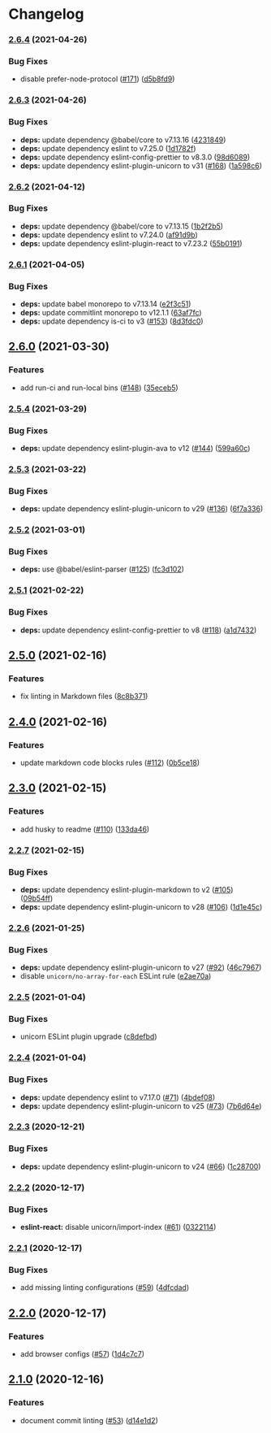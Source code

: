 # Changelog

### [2.6.4](https://www.github.com/netlify/eslint-config-node/compare/v2.6.3...v2.6.4) (2021-04-26)


### Bug Fixes

* disable prefer-node-protocol ([#171](https://www.github.com/netlify/eslint-config-node/issues/171)) ([d5b8fd9](https://www.github.com/netlify/eslint-config-node/commit/d5b8fd9fd7886f2eb82dc43653909683f7b1f300))

### [2.6.3](https://www.github.com/netlify/eslint-config-node/compare/v2.6.2...v2.6.3) (2021-04-26)


### Bug Fixes

* **deps:** update dependency @babel/core to v7.13.16 ([4231849](https://www.github.com/netlify/eslint-config-node/commit/42318490d18ac18b16c5e3a355ccfde2073f2f34))
* **deps:** update dependency eslint to v7.25.0 ([1d1782f](https://www.github.com/netlify/eslint-config-node/commit/1d1782f46464ca884e83b13114d5fd04c7d16b86))
* **deps:** update dependency eslint-config-prettier to v8.3.0 ([98d6089](https://www.github.com/netlify/eslint-config-node/commit/98d6089643c4ed58e508c57ab52592974af98aa5))
* **deps:** update dependency eslint-plugin-unicorn to v31 ([#168](https://www.github.com/netlify/eslint-config-node/issues/168)) ([1a598c6](https://www.github.com/netlify/eslint-config-node/commit/1a598c6a89883b248fb3a64ea6d7cdcdfb5e4b03))

### [2.6.2](https://www.github.com/netlify/eslint-config-node/compare/v2.6.1...v2.6.2) (2021-04-12)


### Bug Fixes

* **deps:** update dependency @babel/core to v7.13.15 ([1b2f2b5](https://www.github.com/netlify/eslint-config-node/commit/1b2f2b5deee03cd2a1b9af28761607debcc2aaa8))
* **deps:** update dependency eslint to v7.24.0 ([af91d9b](https://www.github.com/netlify/eslint-config-node/commit/af91d9b6d4fb24b03ae723de96c69a70aab6f131))
* **deps:** update dependency eslint-plugin-react to v7.23.2 ([55b0191](https://www.github.com/netlify/eslint-config-node/commit/55b0191dfe0ddee6f788c9d3c86e90b3b6bcc9fb))

### [2.6.1](https://www.github.com/netlify/eslint-config-node/compare/v2.6.0...v2.6.1) (2021-04-05)


### Bug Fixes

* **deps:** update babel monorepo to v7.13.14 ([e2f3c51](https://www.github.com/netlify/eslint-config-node/commit/e2f3c51a336e7b488aa00e33f99eb2f1a0b6d421))
* **deps:** update commitlint monorepo to v12.1.1 ([63af7fc](https://www.github.com/netlify/eslint-config-node/commit/63af7fc6acbc6ceb274e89f56d0af3b0b48d4ef4))
* **deps:** update dependency is-ci to v3 ([#153](https://www.github.com/netlify/eslint-config-node/issues/153)) ([8d3fdc0](https://www.github.com/netlify/eslint-config-node/commit/8d3fdc084d3a3d14b49daa7fada80a2fbb6fe9ed))

## [2.6.0](https://www.github.com/netlify/eslint-config-node/compare/v2.5.4...v2.6.0) (2021-03-30)


### Features

* add run-ci and run-local bins ([#148](https://www.github.com/netlify/eslint-config-node/issues/148)) ([35eceb5](https://www.github.com/netlify/eslint-config-node/commit/35eceb59d64a87020dcf9b6394a8789100c47fc7))

### [2.5.4](https://www.github.com/netlify/eslint-config-node/compare/v2.5.3...v2.5.4) (2021-03-29)


### Bug Fixes

* **deps:** update dependency eslint-plugin-ava to v12 ([#144](https://www.github.com/netlify/eslint-config-node/issues/144)) ([599a60c](https://www.github.com/netlify/eslint-config-node/commit/599a60c5b8deac10208adf3a65beab7ceba42598))

### [2.5.3](https://www.github.com/netlify/eslint-config-node/compare/v2.5.2...v2.5.3) (2021-03-22)


### Bug Fixes

* **deps:** update dependency eslint-plugin-unicorn to v29 ([#136](https://www.github.com/netlify/eslint-config-node/issues/136)) ([6f7a336](https://www.github.com/netlify/eslint-config-node/commit/6f7a33685d713563ae1fcb1d6b615a91fe871b72))

### [2.5.2](https://www.github.com/netlify/eslint-config-node/compare/v2.5.1...v2.5.2) (2021-03-01)


### Bug Fixes

* **deps:** use @babel/eslint-parser ([#125](https://www.github.com/netlify/eslint-config-node/issues/125)) ([fc3d102](https://www.github.com/netlify/eslint-config-node/commit/fc3d1020a90b038ba86d235fd9cd5549e7c463d1))

### [2.5.1](https://www.github.com/netlify/eslint-config-node/compare/v2.5.0...v2.5.1) (2021-02-22)


### Bug Fixes

* **deps:** update dependency eslint-config-prettier to v8 ([#118](https://www.github.com/netlify/eslint-config-node/issues/118)) ([a1d7432](https://www.github.com/netlify/eslint-config-node/commit/a1d7432751c18f560e5815447947bee44ca16be9))

## [2.5.0](https://www.github.com/netlify/eslint-config-node/compare/v2.4.0...v2.5.0) (2021-02-16)


### Features

* fix linting in Markdown files ([8c8b371](https://www.github.com/netlify/eslint-config-node/commit/8c8b3713f3f55e3015ca2794af992469fa7f0891))

## [2.4.0](https://www.github.com/netlify/eslint-config-node/compare/v2.3.0...v2.4.0) (2021-02-16)


### Features

* update markdown code blocks rules ([#112](https://www.github.com/netlify/eslint-config-node/issues/112)) ([0b5ce18](https://www.github.com/netlify/eslint-config-node/commit/0b5ce1817c10fff4dcfcf5f3a05be0cfdc7eb0d0))

## [2.3.0](https://www.github.com/netlify/eslint-config-node/compare/v2.2.7...v2.3.0) (2021-02-15)


### Features

* add husky to readme ([#110](https://www.github.com/netlify/eslint-config-node/issues/110)) ([133da46](https://www.github.com/netlify/eslint-config-node/commit/133da46306c30efa270d068b0553409c0cf49350))

### [2.2.7](https://www.github.com/netlify/eslint-config-node/compare/v2.2.6...v2.2.7) (2021-02-15)


### Bug Fixes

* **deps:** update dependency eslint-plugin-markdown to v2 ([#105](https://www.github.com/netlify/eslint-config-node/issues/105)) ([09b54ff](https://www.github.com/netlify/eslint-config-node/commit/09b54ff82640b22ea7c8ef96c0b86e181270e4d5))
* **deps:** update dependency eslint-plugin-unicorn to v28 ([#106](https://www.github.com/netlify/eslint-config-node/issues/106)) ([1d1e45c](https://www.github.com/netlify/eslint-config-node/commit/1d1e45c6d8383e2ec189dea96c5b2b970f7bed13))

### [2.2.6](https://www.github.com/netlify/eslint-config-node/compare/v2.2.5...v2.2.6) (2021-01-25)


### Bug Fixes

* **deps:** update dependency eslint-plugin-unicorn to v27 ([#92](https://www.github.com/netlify/eslint-config-node/issues/92)) ([46c7967](https://www.github.com/netlify/eslint-config-node/commit/46c796781382214c45d3fcc829b99e8db9f0a404))
* disable `unicorn/no-array-for-each` ESLint rule ([e2ae70a](https://www.github.com/netlify/eslint-config-node/commit/e2ae70aad3ab213684a8f9c7124b64e5ec936784))

### [2.2.5](https://www.github.com/netlify/eslint-config-node/compare/v2.2.4...v2.2.5) (2021-01-04)


### Bug Fixes

* unicorn ESLint plugin upgrade ([c8defbd](https://www.github.com/netlify/eslint-config-node/commit/c8defbda06128906e67df8ec62fe9abfd41acf0f))

### [2.2.4](https://www.github.com/netlify/eslint-config-node/compare/v2.2.3...v2.2.4) (2021-01-04)


### Bug Fixes

* **deps:** update dependency eslint to v7.17.0 ([#71](https://www.github.com/netlify/eslint-config-node/issues/71)) ([4bdef08](https://www.github.com/netlify/eslint-config-node/commit/4bdef0802ffe69820c916b871a694f837aaab1e1))
* **deps:** update dependency eslint-plugin-unicorn to v25 ([#73](https://www.github.com/netlify/eslint-config-node/issues/73)) ([7b6d64e](https://www.github.com/netlify/eslint-config-node/commit/7b6d64e4044ec4847cf2993e742391a2548b99a7))

### [2.2.3](https://www.github.com/netlify/eslint-config-node/compare/v2.2.2...v2.2.3) (2020-12-21)


### Bug Fixes

* **deps:** update dependency eslint-plugin-unicorn to v24 ([#66](https://www.github.com/netlify/eslint-config-node/issues/66)) ([1c28700](https://www.github.com/netlify/eslint-config-node/commit/1c2870012ecf3185265410335eeb9bd66dfba3a5))

### [2.2.2](https://www.github.com/netlify/eslint-config-node/compare/v2.2.1...v2.2.2) (2020-12-17)


### Bug Fixes

* **eslint-react:** disable unicorn/import-index ([#61](https://www.github.com/netlify/eslint-config-node/issues/61)) ([0322114](https://www.github.com/netlify/eslint-config-node/commit/0322114d908fced7388468ff6b63e589503ce4bc))

### [2.2.1](https://www.github.com/netlify/eslint-config-node/compare/v2.2.0...v2.2.1) (2020-12-17)


### Bug Fixes

* add missing linting configurations ([#59](https://www.github.com/netlify/eslint-config-node/issues/59)) ([4dfcdad](https://www.github.com/netlify/eslint-config-node/commit/4dfcdad54cf0a39588e05da6c3e6f4ae87f82b30))

## [2.2.0](https://www.github.com/netlify/eslint-config-node/compare/v2.1.0...v2.2.0) (2020-12-17)


### Features

* add browser configs ([#57](https://www.github.com/netlify/eslint-config-node/issues/57)) ([1d4c7c7](https://www.github.com/netlify/eslint-config-node/commit/1d4c7c70533b035f1e1111338fd5f4e13cf95c76))

## [2.1.0](https://www.github.com/netlify/eslint-config-node/compare/v2.0.2...v2.1.0) (2020-12-16)


### Features

* document commit linting ([#53](https://www.github.com/netlify/eslint-config-node/issues/53)) ([d14e1d2](https://www.github.com/netlify/eslint-config-node/commit/d14e1d2c2f5909945d71df40142a497d56d22842))
